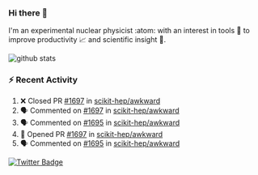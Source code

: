 ### Hi there 👋 

I'm an experimental nuclear physicist :atom: with an interest in tools :wrench: to improve productivity :chart_with_upwards_trend: and scientific insight :telescope:.

![github stats](https://github-readme-stats.vercel.app/api?username=agoose77&show_icons=true&hide_rank=true&hide_title=true&bg_color=30,e76445,904e95&text_color=efe3ec&icon_color=efe3ec)
<!--
**agoose77/agoose77** is a ✨ _special_ ✨ repository because its `README.md` (this file) appears on your GitHub profile.

Here are some ideas to get you started:

- 🔭 I’m currently working on ...
- 🌱 I’m currently learning ...
- 👯 I’m looking to collaborate on ...
- 🤔 I’m looking for help with ...
- 💬 Ask me about ...
- 📫 How to reach me: ...
- 😄 Pronouns: ...
- ⚡ Fun fact: ...
-->

### :zap: Recent Activity
<!--START_SECTION:activity-->
1. ❌ Closed PR [#1697](https://github.com/scikit-hep/awkward/pull/1697) in [scikit-hep/awkward](https://github.com/scikit-hep/awkward)
2. 🗣 Commented on [#1697](https://github.com/scikit-hep/awkward/issues/1697) in [scikit-hep/awkward](https://github.com/scikit-hep/awkward)
3. 🗣 Commented on [#1695](https://github.com/scikit-hep/awkward/issues/1695) in [scikit-hep/awkward](https://github.com/scikit-hep/awkward)
4. 💪 Opened PR [#1697](https://github.com/scikit-hep/awkward/pull/1697) in [scikit-hep/awkward](https://github.com/scikit-hep/awkward)
5. 🗣 Commented on [#1695](https://github.com/scikit-hep/awkward/issues/1695) in [scikit-hep/awkward](https://github.com/scikit-hep/awkward)
<!--END_SECTION:activity-->


[![Twitter Badge](https://img.shields.io/twitter/follow/agoose77?style=flat-square&logo=Twitter&logoColor=white&color=cornflowerblue)](https://twitter.com/agoose77)
